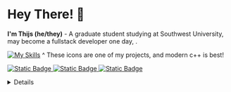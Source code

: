 # Hey There! 👋
**I'm Thijs (he/they)** - A graduate student studying at Southwest University, may become a fullstack developer one day, . 

[![My Skills](https://skillicons.dev/icons?i=cpp,ts,tensorflow,linux,vite,tauri,blender)](https://skillicons.dev) 
^ These icons are one of my projects, and modern c++ is best!


<a href="#">![Static Badge](https://img.shields.io/badge/Blog?logo=blogger&label=fsdf&link=https://blog.sullivanzeng.top/)
<a href="#">![Static Badge](https://img.shields.io/badge/Bilibili?logo=blogger&label=fsdf&link=https://space.bilibili.com/275981304)
<a href="#">![Static Badge](https://img.shields.io/badge/Website-博客-blue&logo=blogger)

<details>
  <summary>Github Stats ⚡</summary>
  
  <a href="#">![Github stats](https://github-readme-stats.vercel.app/api?username=tandpfun&theme=blueberry&count_private=true&hide_border=true&line_height=20)</a>
  <a href="#">![Top Langs](https://github-readme-stats.vercel.app/api/top-langs/?username=tandpfun&layout=compact&theme=blueberry&count_private=true&hide_border=true)</a>
</details>



